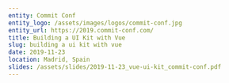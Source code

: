 ```yaml
---
entity: Commit Conf
entity_logo: /assets/images/logos/commit-conf.jpg
entity_url: https://2019.commit-conf.com/
title: Building a UI Kit with Vue
slug: building a ui kit with vue
date: 2019-11-23
location: Madrid, Spain
slides: /assets/slides/2019-11-23_vue-ui-kit_commit-conf.pdf
---
```

